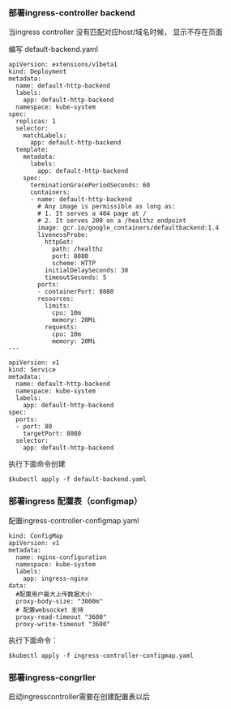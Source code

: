 ### 部署ingress-controller backend
当ingress controller 没有匹配对应host/域名时候， 显示不存在页面

编写 default-backend.yaml
```
apiVersion: extensions/v1beta1
kind: Deployment
metadata:
  name: default-http-backend
  labels:
    app: default-http-backend
  namespace: kube-system
spec:
  replicas: 1
  selector:
    matchLabels:
      app: default-http-backend
  template:
    metadata:
      labels:
        app: default-http-backend
    spec:
      terminationGracePeriodSeconds: 60
      containers:
      - name: default-http-backend
        # Any image is permissible as long as:
        # 1. It serves a 404 page at /
        # 2. It serves 200 on a /healthz endpoint
        image: gcr.io/google_containers/defaultbackend:1.4
        livenessProbe:
          httpGet:
            path: /healthz
            port: 8080
            scheme: HTTP
          initialDelaySeconds: 30
          timeoutSeconds: 5
        ports:
        - containerPort: 8080
        resources:
          limits:
            cpu: 10m
            memory: 20Mi
          requests:
            cpu: 10m
            memory: 20Mi
---

apiVersion: v1
kind: Service
metadata:
  name: default-http-backend
  namespace: kube-system
  labels:
    app: default-http-backend
spec:
  ports:
  - port: 80
    targetPort: 8080
  selector:
    app: default-http-backend

```
执行下面命令创建
```
$kubectl apply -f default-backend.yaml
```

### 部署ingress 配置表（configmap）
配置ingress-controller-configmap.yaml 
```
kind: ConfigMap
apiVersion: v1
metadata:
  name: nginx-configuration
  namespace: kube-system
  labels:
    app: ingress-nginx
data:
  #配置用户最大上传数据大小
  proxy-body-size: "3000m"
  # 配置websocket 支持
  proxy-read-timeout "3600"
  proxy-write-timeout "3600"
```
执行下面命令：
```
$kubectl apply -f ingress-controller-configmap.yaml
```
### 部署ingress-congrller
启动ingresscontroller需要在创建配置表以后
```

```


